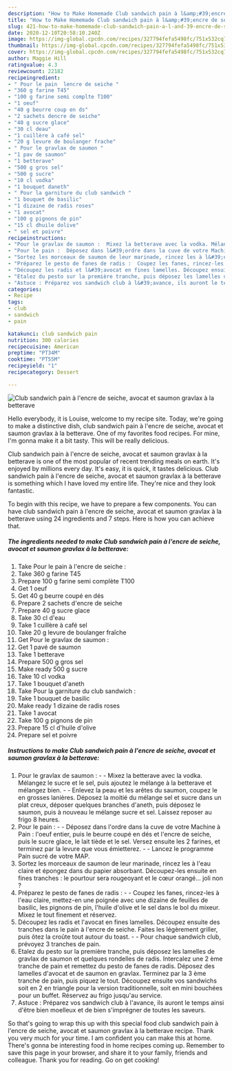 ```yaml
---
description: "How to Make Homemade Club sandwich pain à l&amp;#39;encre de seiche, avocat et saumon gravlax à la betterave"
title: "How to Make Homemade Club sandwich pain à l&amp;#39;encre de seiche, avocat et saumon gravlax à la betterave"
slug: 421-how-to-make-homemade-club-sandwich-pain-a-l-and-39-encre-de-seiche-avocat-et-saumon-gravlax-a-la-betterave
date: 2020-12-10T20:58:10.240Z
image: https://img-global.cpcdn.com/recipes/327794fefa5498fc/751x532cq70/club-sandwich-pain-a-lencre-de-seiche-avocat-et-saumon-gravlax-a-la-betterave-photo-principale-de-la-recette.jpg
thumbnail: https://img-global.cpcdn.com/recipes/327794fefa5498fc/751x532cq70/club-sandwich-pain-a-lencre-de-seiche-avocat-et-saumon-gravlax-a-la-betterave-photo-principale-de-la-recette.jpg
cover: https://img-global.cpcdn.com/recipes/327794fefa5498fc/751x532cq70/club-sandwich-pain-a-lencre-de-seiche-avocat-et-saumon-gravlax-a-la-betterave-photo-principale-de-la-recette.jpg
author: Maggie Hill
ratingvalue: 4.3
reviewcount: 22182
recipeingredient:
- " Pour le pain  lencre de seiche "
- "360 g farine T45"
- "100 g farine semi complte T100"
- "1 oeuf"
- "40 g beurre coup en ds"
- "2 sachets dencre de seiche"
- "40 g sucre glace"
- "30 cl deau"
- "1 cuillère à café sel"
- "20 g levure de boulanger frache"
- " Pour le gravlax de saumon "
- "1 pav de saumon"
- "1 betterave"
- "500 g gros sel"
- "500 g sucre"
- "10 cl vodka"
- "1 bouquet daneth"
- " Pour la garniture du club sandwich "
- "1 bouquet de basilic"
- "1 dizaine de radis roses"
- "1 avocat"
- "100 g pignons de pin"
- "15 cl dhuile dolive"
- " sel et poivre"
recipeinstructions:
- "Pour le gravlax de saumon :  Mixez la betterave avec la vodka. Mélangez le sucre et le sel, puis ajoutez le mélange à la betterave et mélangez bien.  Enlevez la peau et les arêtes du saumon, coupez le en grosses lanières. Déposez la moitié du mélange sel et sucre dans un plat creux, déposer quelques branches d&#39;aneth, puis déposez le saumon, puis à nouveau le mélange sucre et sel. Laissez reposer au frigo 8 heures."
- "Pour le pain :  Déposez dans l&#39;ordre dans la cuve de votre Machine à Pain : l&#39;oeuf entier, puis le beurre coupé en dés et l&#39;encre de seiche, puis le sucre glace, le lait tiède et le sel. Versez ensuite les 2 farines, et terminez par la levure que vous émietterez.  Lancez le programme Pain sucré de votre MAP."
- "Sortez les morceaux de saumon de leur marinade, rincez les à l&#39;eau claire et épongez dans du papier absorbant. Découpez-les ensuite en fines tranches : le pourtour sera rougeoyant et le cœur orangé... joli non ?"
- "Préparez le pesto de fanes de radis :  Coupez les fanes, rincez-les à l&#39;eau claire, mettez-en une poignée avec une dizaine de feuilles de basilic, les pignons de pin, l&#39;huile d&#39;olive et le sel dans le bol du mixeur. Mixez le tout finement et réservez."
- "Découpez les radis et l&#39;avocat en fines lamelles. Découpez ensuite des tranches dans le pain à l&#39;encre de seiche. Faites les légèrement griller, puis ôtez la croûte tout autour du toast.  Pour chaque sandwich club, prévoyez 3 tranches de pain."
- "Etalez du pesto sur la première tranche, puis déposez les lamelles de gravlax de saumon et quelques rondelles de radis. Intercalez une 2 ème tranche de pain et remettez du pesto de fanes de radis. Déposez des lamelles d&#39;avocat et de saumon en gravlax. Terminez par la 3 ème tranche de pain, puis piquez le tout. Découpez ensuite vos sandwichs soit en 2 en triangle pour la version traditionnelle, soit en mini bouchées pour un buffet. Réservez au frigo jusqu&#39;au service."
- "Astuce : Préparez vos sandwich club à l&#39;avance, ils auront le temps ainsi d&#39;être bien moelleux et de bien s&#39;imprégner de toutes les saveurs."
categories:
- Recipe
tags:
- club
- sandwich
- pain

katakunci: club sandwich pain 
nutrition: 300 calories
recipecuisine: American
preptime: "PT34M"
cooktime: "PT55M"
recipeyield: "1"
recipecategory: Dessert

---
```



![Club sandwich pain à l&#39;encre de seiche, avocat et saumon gravlax à la betterave](https://img-global.cpcdn.com/recipes/327794fefa5498fc/751x532cq70/club-sandwich-pain-a-lencre-de-seiche-avocat-et-saumon-gravlax-a-la-betterave-photo-principale-de-la-recette.jpg)

Hello everybody, it is Louise, welcome to my recipe site. Today, we're going to make a distinctive dish, club sandwich pain à l&#39;encre de seiche, avocat et saumon gravlax à la betterave. One of my favorites food recipes. For mine, I'm gonna make it a bit tasty. This will be really delicious.



Club sandwich pain à l&#39;encre de seiche, avocat et saumon gravlax à la betterave is one of the most popular of recent trending meals on earth. It's enjoyed by millions every day. It's easy, it is quick, it tastes delicious. Club sandwich pain à l&#39;encre de seiche, avocat et saumon gravlax à la betterave is something which I have loved my entire life. They're nice and they look fantastic.


To begin with this recipe, we have to prepare a few components. You can have club sandwich pain à l&#39;encre de seiche, avocat et saumon gravlax à la betterave using 24 ingredients and 7 steps. Here is how you can achieve that.

<!--inarticleads1-->

##### The ingredients needed to make Club sandwich pain à l&#39;encre de seiche, avocat et saumon gravlax à la betterave:

1. Take  Pour le pain à l&#39;encre de seiche :
1. Take 360 g farine T45
1. Prepare 100 g farine semi complète T100
1. Get 1 oeuf
1. Get 40 g beurre coupé en dés
1. Prepare 2 sachets d&#39;encre de seiche
1. Prepare 40 g sucre glace
1. Take 30 cl d&#39;eau
1. Take 1 cuillère à café sel
1. Take 20 g levure de boulanger fraîche
1. Get  Pour le gravlax de saumon :
1. Get 1 pavé de saumon
1. Take 1 betterave
1. Prepare 500 g gros sel
1. Make ready 500 g sucre
1. Take 10 cl vodka
1. Take 1 bouquet d&#39;aneth
1. Take  Pour la garniture du club sandwich :
1. Take 1 bouquet de basilic
1. Make ready 1 dizaine de radis roses
1. Take 1 avocat
1. Take 100 g pignons de pin
1. Prepare 15 cl d&#39;huile d&#39;olive
1. Prepare  sel et poivre




<!--inarticleads2-->

##### Instructions to make Club sandwich pain à l&#39;encre de seiche, avocat et saumon gravlax à la betterave:

1. Pour le gravlax de saumon : -  - Mixez la betterave avec la vodka. Mélangez le sucre et le sel, puis ajoutez le mélange à la betterave et mélangez bien. -  - Enlevez la peau et les arêtes du saumon, coupez le en grosses lanières. Déposez la moitié du mélange sel et sucre dans un plat creux, déposer quelques branches d&#39;aneth, puis déposez le saumon, puis à nouveau le mélange sucre et sel. Laissez reposer au frigo 8 heures.
1. Pour le pain : -  - Déposez dans l&#39;ordre dans la cuve de votre Machine à Pain : l&#39;oeuf entier, puis le beurre coupé en dés et l&#39;encre de seiche, puis le sucre glace, le lait tiède et le sel. Versez ensuite les 2 farines, et terminez par la levure que vous émietterez. -  - Lancez le programme Pain sucré de votre MAP.
1. Sortez les morceaux de saumon de leur marinade, rincez les à l&#39;eau claire et épongez dans du papier absorbant. Découpez-les ensuite en fines tranches : le pourtour sera rougeoyant et le cœur orangé... joli non ?
1. Préparez le pesto de fanes de radis : -  - Coupez les fanes, rincez-les à l&#39;eau claire, mettez-en une poignée avec une dizaine de feuilles de basilic, les pignons de pin, l&#39;huile d&#39;olive et le sel dans le bol du mixeur. Mixez le tout finement et réservez.
1. Découpez les radis et l&#39;avocat en fines lamelles. Découpez ensuite des tranches dans le pain à l&#39;encre de seiche. Faites les légèrement griller, puis ôtez la croûte tout autour du toast. -  - Pour chaque sandwich club, prévoyez 3 tranches de pain.
1. Etalez du pesto sur la première tranche, puis déposez les lamelles de gravlax de saumon et quelques rondelles de radis. Intercalez une 2 ème tranche de pain et remettez du pesto de fanes de radis. Déposez des lamelles d&#39;avocat et de saumon en gravlax. Terminez par la 3 ème tranche de pain, puis piquez le tout. Découpez ensuite vos sandwichs soit en 2 en triangle pour la version traditionnelle, soit en mini bouchées pour un buffet. Réservez au frigo jusqu&#39;au service.
1. Astuce : Préparez vos sandwich club à l&#39;avance, ils auront le temps ainsi d&#39;être bien moelleux et de bien s&#39;imprégner de toutes les saveurs.




So that's going to wrap this up with this special food club sandwich pain à l&#39;encre de seiche, avocat et saumon gravlax à la betterave recipe. Thank you very much for your time. I am confident you can make this at home. There's gonna be interesting food in home recipes coming up. Remember to save this page in your browser, and share it to your family, friends and colleague. Thank you for reading. Go on get cooking!
